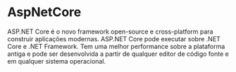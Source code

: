 # AspNetCore
ASP.NET Core é o novo framework open-source e cross-platform para construir aplicações modernas. ASP.NET Core pode executar sobre .NET Core e .NET Framework. Tem uma melhor performance sobre a plataforma antiga e pode ser desenvolvida a partir de qualquer editor de código fonte e em qualquer sistema operacional.
